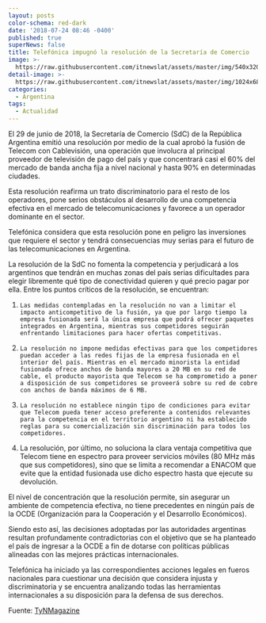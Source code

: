 ```yaml
---
layout: posts
color-schema: red-dark
date: '2018-07-24 08:46 -0400'
published: true
superNews: false
title: Telefónica impugnó la resolución de la Secretaría de Comercio
image: >-
  https://raw.githubusercontent.com/itnewslat/assets/master/img/540x320/Telefonica-p.jpg
detail-image: >-
  https://raw.githubusercontent.com/itnewslat/assets/master/img/1024x680/Telefonica-g.jpg
categories:
  - Argentina
tags:
  - Actualidad
---
```

El 29 de junio de 2018, la Secretaría de Comercio (SdC) de la República Argentina emitió una resolución por medio de la cual aprobó la fusión de Telecom con Cablevisión, una operación que involucra al principal proveedor de televisión de pago del país y que concentrará casi el 60% del mercado de banda ancha fija a nivel nacional y hasta 90% en determinadas ciudades.

Esta resolución reafirma un trato discriminatorio para el resto de los operadores, pone serios obstáculos al desarrollo de una competencia efectiva en el mercado de telecomunicaciones y favorece a un operador dominante en el sector.

Telefónica considera que esta resolución pone en peligro las inversiones que requiere el sector y tendrá consecuencias muy serias para el futuro de las telecomunicaciones en Argentina.

La resolución de la SdC no fomenta la competencia y perjudicará a los argentinos que tendrán en muchas zonas del país serias dificultades para elegir libremente qué tipo de conectividad quieren y qué precio pagar por ella.
Entre los puntos críticos de la resolución, se encuentran:

1.     Las medidas contempladas en la resolución no van a limitar el impacto anticompetitivo de la fusión, ya que por largo tiempo la empresa fusionada será la única empresa que podrá ofrecer paquetes integrados en Argentina, mientras sus competidores seguirán enfrentando limitaciones para hacer ofertas competitivas.
2.     La resolución no impone medidas efectivas para que los competidores puedan acceder a las redes fijas de la empresa fusionada en el interior del país. Mientras en el mercado minorista la entidad fusionada ofrece anchos de banda mayores a 20 MB en su red de cable, el producto mayorista que Telecom se ha comprometido a poner a disposición de sus competidores se proveerá sobre su red de cobre con anchos de banda máximos de 6 MB.
3.     La resolución no establece ningún tipo de condiciones para evitar que Telecom pueda tener acceso preferente a contenidos relevantes para la competencia en el territorio argentino ni ha establecido reglas para su comercialización sin discriminación para todos los competidores.
4.   La resolución, por último, no soluciona la clara ventaja competitiva que Telecom tiene en espectro para proveer servicios móviles (80 MHz más que sus competidores), sino que se limita a recomendar a ENACOM que evite que la entidad fusionada use dicho espectro hasta que ejecute su devolución.

El nivel de concentración que la resolución permite, sin asegurar un ambiente de competencia efectiva, no tiene precedentes en ningún país de la OCDE (Organización para la Cooperación y el Desarrollo Económicos).

Siendo esto así, las decisiones adoptadas por las autoridades argentinas resultan profundamente contradictorias con el objetivo que se ha planteado el país de ingresar a la OCDE a fin de dotarse con políticas públicas alineadas con las mejores prácticas internacionales.

Telefónica ha iniciado ya las correspondientes acciones legales en fueros nacionales para cuestionar una decisión que considera injusta y discriminatoria y se encuentra analizando todas las herramientas internacionales a su disposición para la defensa de sus derechos.

Fuente: [TyNMagazine](www.tynmagazine.com/)